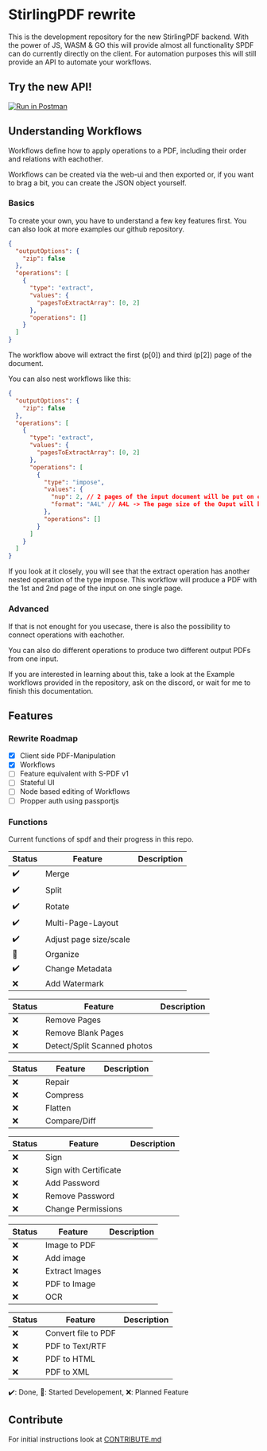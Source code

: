 # StirlingPDF rewrite

This is the development repository for the new StirlingPDF backend. With the power of JS, WASM & GO this will provide almost all functionality SPDF can do currently directly on the client. For automation purposes this will still provide an API to automate your workflows.

## Try the new API!

[![Run in Postman](https://run.pstmn.io/button.svg)](https://documenter.getpostman.com/view/30633786/2s9YRB1Wto)

## Understanding Workflows

Workflows define how to apply operations to a PDF, including their order and relations with eachother.

Workflows can be created via the web-ui and then exported or, if you want to brag a bit, you can create the JSON object yourself.

### Basics

To create your own, you have to understand a few key features first. You can also look at more examples our github repository.

```json
{
  "outputOptions": {
    "zip": false
  },
  "operations": [
    {
      "type": "extract",
      "values": {
        "pagesToExtractArray": [0, 2]
      },
      "operations": []
    }
  ]
}
```

The workflow above will extract the first (p\[0\]) and third (p\[2\]) page of the document.

You can also nest workflows like this:

```json
{
  "outputOptions": {
    "zip": false
  },
  "operations": [
    {
      "type": "extract",
      "values": {
        "pagesToExtractArray": [0, 2]
      },
      "operations": [
        {
          "type": "impose",
          "values": {
            "nup": 2, // 2 pages of the input document will be put on one page of the output document.
            "format": "A4L" // A4L -> The page size of the Ouput will be an A4 in Landscape. You can also use other paper formats and "P" for portrait output. 
          },
          "operations": []
        }
      ]
    }
  ]
}
```

If you look at it closely, you will see that the extract operation has another nested operation of the type impose. This workflow will produce a PDF with the 1st and 2nd page of the input on one single page.

### Advanced

If that is not enought for you usecase, there is also the possibility to connect operations with eachother.

You can also do different operations to produce two different output PDFs from one input.

If you are interested in learning about this, take a look at the Example workflows provided in the repository, ask on the discord, or wait for me to finish this documentation.

## Features

### Rewrite Roadmap

* [x] Client side PDF-Manipulation
* [x] Workflows
* [ ] Feature equivalent with S-PDF v1
* [ ] Stateful UI
* [ ] Node based editing of Workflows
* [ ] Propper auth using passportjs

### Functions

Current functions of spdf and their progress in this repo.

| Status | Feature                | Description |
| ------ | ---------------------- | ----------- |
| ✔️   | Merge                  |             |
| ✔️   | Split                  |             |
| ✔️   | Rotate                 |             |
| ✔️   | Multi-Page-Layout      |             |
| ✔️   | Adjust page size/scale |             |
| 🚧    | Organize               |             |
| ✔️    | Change Metadata        |             |
| ❌     | Add Watermark          |             |

| Status | Feature                     | Description |
| ------ | --------------------------- | ----------- |
| ❌     | Remove Pages                |             |
| ❌     | Remove Blank Pages          |             |
| ❌     | Detect/Split Scanned photos |             |

| Status | Feature      | Description |
| ------ | ------------ | ----------- |
| ❌     | Repair       |             |
| ❌     | Compress     |             |
| ❌     | Flatten      |             |
| ❌     | Compare/Diff |             |

| Status | Feature               | Description |
| ------ | --------------------- | ----------- |
| ❌     | Sign                  |             |
| ❌     | Sign with Certificate |             |
| ❌     | Add Password          |             |
| ❌     | Remove Password       |             |
| ❌     | Change Permissions    |             |

| Status | Feature        | Description |
| ------ | -------------- | ----------- |
| ❌     | Image to PDF   |             |
| ❌     | Add image      |             |
| ❌     | Extract Images |             |
| ❌     | PDF to Image   |             |
| ❌     | OCR            |             |

| Status | Feature             | Description |
| ------ | ------------------- | ----------- |
| ❌     | Convert file to PDF |             |
| ❌     | PDF to Text/RTF     |             |
| ❌     | PDF to HTML         |             |
| ❌     | PDF to XML          |             |

✔️: Done, 🚧: Started Developement, ❌: Planned Feature

## Contribute

For initial instructions look at [CONTRIBUTE.md](./CONTRIBUTE.md)
